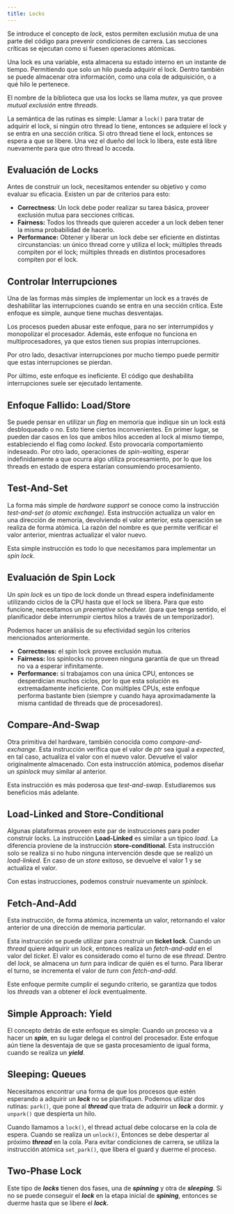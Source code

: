 ```yaml
---
title: Locks
---
```


Se introduce el concepto de *lock*, estos permiten exclusión mutua de una parte del código para prevenir condiciones de carrera. Las secciones críticas se ejecutan como si fuesen operaciones atómicas.

Una lock es una variable, esta almacena su estado interno en un instante de tiempo. Permitiendo que solo un hilo pueda adquirir el lock. Dentro también se puede almacenar otra información, como una cola de adquisición, o a qué hilo le pertenece.

El nombre de la biblioteca que usa los locks se llama *mutex*, ya que provee *mutual exclusión* entre *threads*.

La semántica de las rutinas es simple: Llamar a `lock()` para tratar de adquirir el lock, si ningún otro thread lo tiene, entonces se adquiere el lock y se entra en una sección crítica. Si otro thread tiene el lock, entonces se espera a que se libere. Una vez el dueño del lock lo libera, este está libre nuevamente para que otro thread lo acceda.

## Evaluación de Locks

Antes de construir un lock, necesitamos entender su objetivo y como evaluar su eficacia. Existen un par de criterios para esto:

- **Correctness**: Un lock debe poder realizar su tarea básica, proveer exclusión mutua para secciones críticas.
- **Fairness:** Todos los threads que quieren acceder a un lock deben tener la misma probabilidad de hacerlo.
- **Performance:** Obtener y liberar un lock debe ser eficiente en distintas circunstancias: un único thread corre y utiliza el lock; múltiples threads compiten por el lock; múltiples threads en distintos procesadores compiten por el lock.

## Controlar Interrupciones

Una de las formas más simples de implementar un lock es a través de deshabilitar las interrupciones cuando se entra en una sección crítica. Este enfoque es simple, aunque tiene muchas desventajas.

Los procesos pueden abusar este enfoque, para no ser interrumpidos y monopolizar el procesador. Además, este enfoque no funciona en multiprocesadores, ya que estos tienen sus propias interrupciones.

Por otro lado, desactivar interrupciones por mucho tiempo puede permitir que estas interrupciones se pierdan.

Por último, este enfoque es ineficiente. El código que deshabilita interrupciones suele ser ejecutado lentamente.

## Enfoque Fallido: Load/Store

Se puede pensar en utilizar un *flag* en memoria que indique sin un lock está desbloqueado o no. Esto tiene ciertos inconvenientes. En primer lugar, se pueden dar casos en los que ambos hilos acceden al lock al mismo tiempo, estableciendo el flag como *locked*. Esto provocaría comportamiento indeseado. Por otro lado, operaciones de *spin-waiting*, esperar indefinidamente a que ocurra algo utiliza procesamiento, por lo que los threads en estado de espera estarían consumiendo procesamiento.

## Test-And-Set

La forma más simple de *hardware support* se conoce como la instrucción *test-and-set (o atomic exchange).* Esta instrucción actualiza un valor en una dirección de memoria, devolviendo el valor anterior, esta operación se realiza de forma atómica. La razón del nombre es que permite verificar el valor anterior, mientras actualizar el valor nuevo.

Esta simple instrucción es todo lo que necesitamos para implementar un *spin lock*.

## Evaluación de Spin Lock

Un *spin lock* es un tipo de lock donde un thread espera indefinidamente utilizando ciclos de la CPU hasta que el lock se libera. Para que esto funcione, necesitamos un *preemptive scheduler.* (para que tenga sentido, el planificador debe interrumpir ciertos hilos a través de un temporizador).

Podemos hacer un análisis de su efectividad según los criterios mencionados anteriormente.

- **Correctness:** el spin lock provee exclusión mutua.
- **Fairness:** los spinlocks no proveen ninguna garantía de que un thread no va a esperar infinitamente.
- **Performance:** si trabajamos con una única CPU, entonces se desperdician muchos ciclos, por lo que esta solución es extremadamente ineficiente. Con múltiples CPUs, este enfoque performa bastante bien (siempre y cuando haya aproximadamente la misma cantidad de threads que de procesadores).

## Compare-And-Swap

Otra primitiva del hardware, también conocida como *compare-and-exchange*. Esta instrucción verifica que el valor de *ptr* sea igual a *expected*, en tal caso, actualiza el valor con el nuevo valor. Devuelve el valor originalmente almacenado. Con esta instrucción atómica, podemos diseñar un *spinlock* muy similar al anterior.

Esta instrucción es más poderosa que *test-and-swap*. Estudiaremos sus beneficios más adelante.

## Load-Linked and Store-Conditional

Algunas plataformas proveen este par de instrucciones para poder construir locks. La instrucción **Load-Linked** es similar a un típico *load.* La diferencia proviene de la instrucción **store-conditional**. Esta instrucción solo se realiza si no hubo ninguna intervención desde que se realizó un *load-linked.* En caso de un *store* exitoso, se devuelve el valor 1 y se actualiza el valor.

Con estas instrucciones, podemos construir nuevamente un *spinlock*.

## Fetch-And-Add

Esta instrucción, de forma atómica, incrementa un valor, retornando el valor anterior de una dirección de memoria particular.

Esta instrucción se puede utilizar para construir un **ticket lock**. Cuando un *thread* quiere adquirir un *lock*, entonces realiza un *fetch-and-add* en el valor del *ticket*. El valor es considerado como el turno de ese *thread*. Dentro del *lock*, se almacena un *turn* para indicar de quién es el turno. Para liberar el turno, se incrementa el valor de *turn* con *fetch-and-add*.

Este enfoque permite cumplir el segundo criterio, se garantiza que todos los *threads* van a obtener el *lock* eventualmente.

## Simple Approach: Yield

El concepto detrás de este enfoque es simple: Cuando un proceso va a hacer un ***spin***, en su lugar delega el control del procesador. Este enfoque aún tiene la desventaja de que se gasta procesamiento de igual forma, cuando se realiza un ***yield***.

## Sleeping: Queues

Necesitamos encontrar una forma de que los procesos que estén esperando a adquirir un ***lock*** no se planifiquen. Podemos utilizar dos rutinas: `park()`, que pone al ***thread*** que trata de adquirir un ***lock*** a dormir. y `unpark()` que despierta un hilo.

Cuando llamamos a `lock()`, el thread actual debe colocarse en la cola de espera. Cuando se realiza un `unlock()`, Entonces se debe despertar al próximo ***thread*** en la cola. Para evitar condiciones de carrera, se utiliza la instrucción atómica `set_park()`, que libera el guard y duerme el proceso.

## Two-Phase Lock

Este tipo de ***locks*** tienen dos fases, una de ***spinning*** y otra de ***sleeping***. Si no se puede conseguir el ***lock*** en la etapa inicial de ***spining***, entonces se duerme hasta que se libere el ***lock.***
